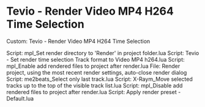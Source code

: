 
# Tevio - Render Video MP4 H264 Time Selection
Custom: Tevio - Render Video MP4 H264 Time Selection

  Script: mpl_Set render directory to 'Render' in project folder.lua
  Script: Tevio - Set render time selection Track format to Video MP4 h264.lua
  Script: mpl_Enable add rendered files to project after render.lua
  File: Render project, using the most recent render settings, auto-close render dialog
  Script: me2beats_Select only last track.lua
  Script: X-Raym_Move selected tracks up to the top of the visible track list.lua
  Script: mpl_Disable add rendered files to project after render.lua
  Script: Apply render preset - Default.lua
